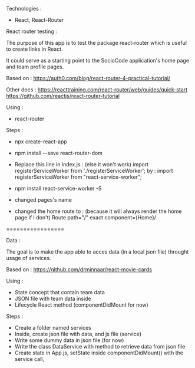 Technologies : 
- React, React-Router


React router testing :

The purpose of this app is to test the package react-router which is useful to create links in React.

It could serve as a starting point to the SocioCode application's home page and team profile pages.

Based on : 
https://auth0.com/blog/react-router-4-practical-tutorial/

Other docs :
https://reacttraining.com/react-router/web/guides/quick-start
https://github.com/reactjs/react-router-tutorial

Using :
- react-router

Steps : 
- npx create-react-app <name of the app>
- npm install --save react-router-dom
- Replace this line in index.js : (else it won't work)
  import registerServiceWorker from './registerServiceWorker';
  by :
  import registerServiceWorker from "react-service-worker";

- npm install react-service-worker -S
- changed pages's name
- changed the home route to : (because it will always render the home page if I don't)
  Route path="/" exact component={Home}/



=================


Data :

The goal is to make the app able to acces data (in a local json file) throught usage of services.

Based on :
https://github.com/drminnaar/react-movie-cards

Using :
- State concept that contain team data
- JSON file with team data inside
- Lifecycle React method (componentDidMount for now)

Steps :
- Create a folder named services
- Inside, create json file with data, and js file (service)
- Write some dummy data in json file (for now)
- Write the class DataService with method to retrieve data from json file 
- Create state in App.js, setState inside componentDidMount() with the service call, 
